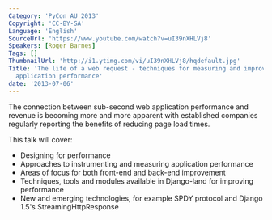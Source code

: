 ```yaml
---
Category: 'PyCon AU 2013'
Copyright: 'CC-BY-SA'
Language: 'English'
SourceUrl: 'https://www.youtube.com/watch?v=uI39nXHLVj8'
Speakers: [Roger Barnes]
Tags: []
ThumbnailUrl: 'http://i1.ytimg.com/vi/uI39nXHLVj8/hqdefault.jpg'
Title: 'The life of a web request - techniques for measuring and improving Django
  application performance'
date: '2013-07-06'
---
```

The connection between sub-second web application performance and revenue is becoming more and more apparent with established companies regularly reporting the benefits of reducing page load times.

This talk will cover:
* Designing for performance
* Approaches to instrumenting and measuring application performance
* Areas of focus for both front-end and back-end improvement
* Techniques, tools and modules available in Django-land for improving performance
* New and emerging technologies, for example SPDY protocol and Django 1.5's StreamingHttpResponse
